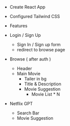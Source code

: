 - Create React App

- Configured Tailwind CSS

- Features

- Login / Sign Up
  - Sign In / Sign up form
  - redirect to browse page
- Browse ( after auth )

  - Header
  - Main Movie
    - Tailer in bg
    - Title & Description
    - Movie Suggestion
      - Movie List \* N

- Netflix GPT
  - Search Bar
  - Movie Suggestion
